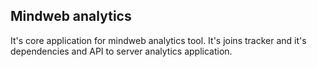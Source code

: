 ## Mindweb analytics

It's core application for mindweb analytics tool. It's joins tracker and it's dependencies and API to server analytics application.
